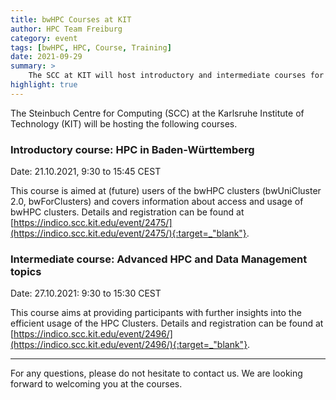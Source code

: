 ```yaml
---
title: bwHPC Courses at KIT
author: HPC Team Freiburg
category: event
tags: [bwHPC, HPC, Course, Training]
date: 2021-09-29
summary: >
    The SCC at KIT will host introductory and intermediate courses for bwHPC on 21.10.2021 and 27.10.2021.
highlight: true
---
```


The Steinbuch Centre for Computing (SCC) at the Karlsruhe Institute of Technology (KIT) will be hosting the following courses.

### Introductory course: HPC in Baden-Württemberg

Date: 21.10.2021, 9:30 to 15:45 CEST

This course is aimed at (future) users of the bwHPC clusters (bwUniCluster 2.0, bwForClusters) and covers information about access and usage of bwHPC clusters.
Details and registration can be found at [https://indico.scc.kit.edu/event/2475/](https://indico.scc.kit.edu/event/2475/){:target=_"blank"}.

### Intermediate course: Advanced HPC and Data Management topics

Date: 27.10.2021: 9:30 to 15:30 CEST

This course aims at providing participants with further insights into the efficient usage of the HPC Clusters.
Details and registration can be found at [https://indico.scc.kit.edu/event/2496/](https://indico.scc.kit.edu/event/2496/){:target=_"blank"}.

---

For any questions, please do not hesitate to contact us.
We are looking forward to welcoming you at the courses. 